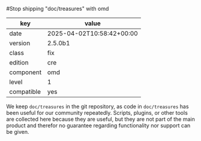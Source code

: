 [//]: # (werk v2)
#Stop shipping "doc/treasures" with omd


key        | value
---------- | ---
date       | 2025-04-02T10:58:42+00:00
version    | 2.5.0b1
class      | fix
edition    | cre
component  | omd
level      | 1
compatible | yes

We keep `doc/treasures` in the git repository, as code in `doc/treasures` has been useful for our community repeatedly. Scripts, plugins, or other tools are collected here because they are useful, but they are not part of the main product and therefor no guarantee regarding functionality nor support can be given.
